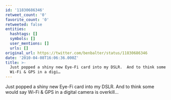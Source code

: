 ```yaml
---
id: '11830686346'
retweet_count: '0'
favorite_count: '0'
retweeted: false
entities:
  hashtags: []
  symbols: []
  user_mentions: []
  urls: []
original_url: https://twitter.com/benbalter/status/11830686346
date: '2010-04-08T16:06:36.000Z'
title: >-
  Just popped a shiny new Eye-Fi card into my DSLR.  And to think some would say
  Wi-Fi & GPS in a digi…
---
```


Just popped a shiny new Eye-Fi card into my DSLR.  And to think some would say Wi-Fi & GPS in a digital camera is overkill...